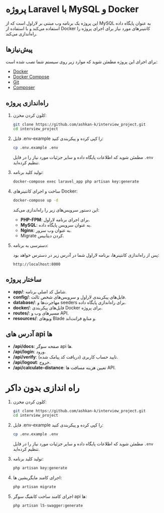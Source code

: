 # پروژه Laravel با MySQL و Docker

این پروژه یک برنامه وب مبتنی بر لاراول است که از MySQL به عنوان پایگاه داده استفاده می‌کند و با استفاده از Docker کانتینرهای مورد نیاز برای اجرای پروژه را راه‌اندازی می‌کند.

## پیش‌نیازها

برای اجرای این پروژه مطمئن شوید که موارد زیر روی سیستم شما نصب شده است:

- [Docker](https://www.docker.com/)
- [Docker Compose](https://docs.docker.com/compose/install/)
- [Git](https://git-scm.com/)
- [Composer](https://getcomposer.org/)

## راه‌اندازی پروژه

1. کلون کردن مخزن:

    ```bash
    git clone https://github.com/ashkan-k/interview_project.git
    cd interview_project
    ```

2. فایل .env-example را کپی کرده و پیکربندی کنید:

    ```bash
    cp .env.example .env
    ```

   مطمئن شوید که اطلاعات پایگاه داده و سایر جزئیات مورد نیاز را در فایل `.env` تنظیم کرده‌اید.

3. تولید کلید برنامه:

    ```bash
    docker-compose exec laravel_app php artisan key:generate
    ```

4. ساخت و اجرای کانتینرهای Docker:

    ```bash
    docker-compose up -d
    ```

   این دستور سرویس‌های زیر را راه‌اندازی می‌کند:

    - **PHP-FPM**: برای اجرای برنامه لاراول.
    - **MySQL**: به عنوان سرویس پایگاه داده.
    - **Nginx**: به عنوان وب سرور.
    - Migrate کردن دیتابیس.


6. دسترسی به برنامه:

   پس از راه‌اندازی کانتینرها، برنامه لاراول شما در آدرس زیر در دسترس خواهد بود:

    ```
    http://localhost:8000
    ```


## ساختار پروژه

- **app/**: شامل کد اصلی برنامه.
- **config/**: فایل‌های پیکربندی لاراول و سرویس‌های شخص ثالث.
- **database/**: مهاجرت‌ها و seeders برای راه‌اندازی پایگاه داده.
- **docker/**: فایل‌های پیکربندی Docker برای پروژه.
- **routes/**: مسیرهای وب و API.
- **resources/**: ویوهای Blade و منابع فرانت‌اند.

## آدرس های api ها

- **/api/docs**: صفحه سوگر api ها.
- **/api/login**: ورود.
- **/api/verify**: تایید حساب کاربری (دریافت کد پیامک شده).
- **/api/logout**: خروج.
- **/api/calculate-distance**: تعیین هزینه مسافت ها API.


# راه اندازی بدون داکر

1. کلون کردن مخزن:

    ```bash
    git clone https://github.com/ashkan-k/interview_project.git
    cd interview_project
    ```

2. فایل .env-example را کپی کرده و پیکربندی کنید:

    ```bash
    cp .env.example .env
    ```

   مطمئن شوید که اطلاعات پایگاه داده و سایر جزئیات مورد نیاز را در فایل `.env` تنظیم کرده‌اید.

3. تولید کلید برنامه:

    ```bash
    php artisan key:generate
    ```

3. اجرای کامند مایگریشین ها:

    ```bash
    php artisan migrate
    ```

3. اجرای کامند ساخت کانفیگ سوگر api ها:

    ```bash
    php artisan l5-swagger:generate
    ```
